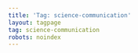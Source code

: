 ```yaml
---
title: 'Tag: science-communication'
layout: tagpage
tag: science-communication
robots: noindex
---
```


